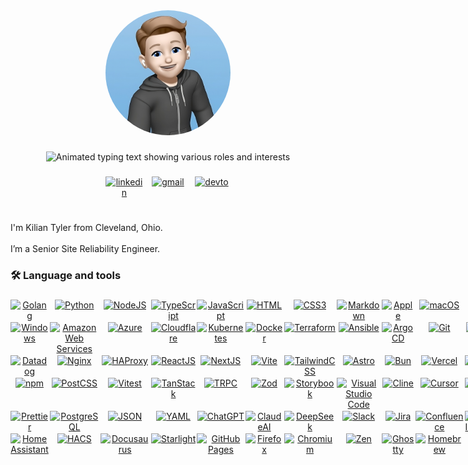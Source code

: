 <!-- markdownlint-disable -->

<div align="center">
  <img height="200" style="border-radius: 50%;" src="https://raw.githubusercontent.com/kiliantyler/kiliantyler/main/docs/assets/MeMoji.png" title="Kilian Tyler Profile Picture" />
</div>

###

<div align="center">
  <img height="50" src="https://readme-typing-svg.demolab.com?font=Fira+Code&duration=3000&pause=700&center=true&vCenter=true&width=300&height=30&lines=DevOps+Engineer;Dotfiles+Enthusiast;YAML+Janitor;Automation+Expert;Infrastructure+Operator;Pipeline+Optimizer;Cloud+Architect;CI%2FCD+Advocate;Dog+Owner;Cat+Owner" title="Animated typing text showing various roles and interests" />
</div>

###

<div align="center" style="display: grid; grid-template-columns: repeat(3, 1fr); gap: 10px; max-width: 200px; margin: 0 auto;">
  <a href="https://www.linkedin.com/in/kilian-tyler/" target="_blank">
    <img src="https://skills.syvixor.com/api/icons?i=linkedin" alt="linkedin" title="LinkedIn" /></a>
  <a href="mailto:github@ktyler.me" target="_blank">
    <img src="https://skills.syvixor.com/api/icons?i=gmail" alt="gmail" title="Gmail" /></a>
  <a href="https://dev.to/kiliantyler" target="_blank">
    <img src="https://skills.syvixor.com/api/icons?i=devto" alt="devto" title="Dev.to" /></a>
</div>

###

<h1 align="center"></h1>

###

<p align="left">
I'm Kilian Tyler from Cleveland, Ohio.
<br />
<br />
I’m a Senior Site Reliability Engineer.
</p>

###

<h3 align="left">🛠 Language and tools</h3>

###

<div align="center" style="display: grid; grid-template-columns: repeat(15, 1fr); gap: 2px; margin: 0 auto;">
<!-- Programming Languages -->
  <a href="https://go.dev">
    <img src="https://skills.syvixor.com/api/icons?i=golang" alt="Golang" title="Golang" /></a>
  <a href="https://python.org">
    <img src="https://skills.syvixor.com/api/icons?i=python" alt="Python" title="Python" /></a>
  <a href="https://nodejs.org">
    <img src="https://skills.syvixor.com/api/icons?i=nodejs" alt="NodeJS" title="NodeJS" /></a>
  <a href="https://www.typescriptlang.org">
    <img src="https://skills.syvixor.com/api/icons?i=typescript" alt="TypeScript" title="TypeScript" /></a>
  <a href="https://developer.mozilla.org/en-US/docs/Web/JavaScript">
    <img src="https://skills.syvixor.com/api/icons?i=javascript" alt="JavaScript" title="JavaScript" /></a>
  <a href="https://developer.mozilla.org/en-US/docs/Web/HTML">
    <img src="https://skills.syvixor.com/api/icons?i=html" alt="HTML" title="HTML" /></a>
  <a href="https://developer.mozilla.org/en-US/docs/Web/CSS">
    <img src="https://skills.syvixor.com/api/icons?i=css3" alt="CSS3" title="CSS3" /></a>
  <a href="https://www.markdownguide.org">
    <img src="https://skills.syvixor.com/api/icons?i=markdown" alt="Markdown" title="Markdown" /></a>
<!-- Operating Systems & Platforms -->
  <a href="https://apple.com">
    <img src="https://skills.syvixor.com/api/icons?i=apple" alt="Apple" title="Apple" /></a>
  <a href="https://www.apple.com/macos">
    <img src="https://skills.syvixor.com/api/icons?i=macos" alt="macOS" title="macOS" /></a>
  <a href="https://www.linux.org">
    <img src="https://skills.syvixor.com/api/icons?i=linux" alt="Linux" title="Linux" /></a>
  <a href="https://ubuntu.com">
    <img src="https://skills.syvixor.com/api/icons?i=ubuntu" alt="Ubuntu" title="Ubuntu" /></a>
  <a href="https://archlinux.org">
    <img src="https://skills.syvixor.com/api/icons?i=archlinux" alt="Arch Linux" title="Arch Linux" /></a>
  <a href="https://www.debian.org">
    <img src="https://skills.syvixor.com/api/icons?i=debian" alt="Debian" title="Debian" /></a>
  <a href="https://alpinelinux.org">
    <img src="https://skills.syvixor.com/api/icons?i=alpinelinux" alt="Alpine Linux" title="Alpine Linux" /></a>
  <a href="https://www.microsoft.com/windows">
    <img src="https://skills.syvixor.com/api/icons?i=windows" alt="Windows" title="Windows" /></a>
<!-- Cloud & Infrastructure -->
  <a href="https://aws.amazon.com">
    <img src="https://skills.syvixor.com/api/icons?i=aws" alt="Amazon Web Services" title="Amazon Web Services" /></a>
  <a href="https://azure.microsoft.com">
    <img src="https://skills.syvixor.com/api/icons?i=azure" alt="Azure" title="Azure" /></a>
  <a href="https://cloudflare.com">
    <img src="https://skills.syvixor.com/api/icons?i=cloudflare" alt="Cloudflare" title="Cloudflare" /></a>
<!-- DevOps & CI/CD -->
  <a href="https://kubernetes.io">
    <img src="https://skills.syvixor.com/api/icons?i=kubernetes" alt="Kubernetes" title="Kubernetes" /></a>
  <a href="https://docker.io">
    <img src="https://skills.syvixor.com/api/icons?i=docker" alt="Docker" title="Docker" /></a>
  <a href="https://www.terraform.io">
    <img src="https://skills.syvixor.com/api/icons?i=terraform" alt="Terraform" title="Terraform" /></a>
  <a href="https://www.ansible.com">
    <img src="https://skills.syvixor.com/api/icons?i=ansible" alt="Ansible" title="Ansible" /></a>
  <a href="https://argoproj.github.io/cd">
    <img src="https://skills.syvixor.com/api/icons?i=argocd" alt="ArgoCD" title="ArgoCD" /></a>
  <a href="https://git-scm.com">
    <img src="https://skills.syvixor.com/api/icons?i=git" alt="Git" title="Git" /></a>
  <a href="https://github.com">
    <img src="https://skills.syvixor.com/api/icons?i=github" alt="Github" title="GitHub" /></a>
  <a href="https://docs.github.com/en/actions">
    <img src="https://skills.syvixor.com/api/icons?i=githubactions" alt="Github Actions" title="GitHub Actions" /></a>
  <a href="https://jenkins-ci.org">
    <img src="https://skills.syvixor.com/api/icons?i=jenkins" alt="Jenkins" title="Jenkins" /></a>
  <a href="https://www.prometheus.io">
    <img src="https://skills.syvixor.com/api/icons?i=prometheus" alt="Prometheus" title="Prometheus" /></a>
  <a href="https://grafana.com">
    <img src="https://skills.syvixor.com/api/icons?i=grafana" alt="Grafana" title="Grafana" /></a>
  <a href="https://www.datadoghq.com">
    <img src="https://skills.syvixor.com/api/icons?i=datadog" alt="Datadog" title="Datadog" /></a>
  <a href="https://www.f5.com/products/nginx">
    <img src="https://skills.syvixor.com/api/icons?i=nginx" alt="Nginx" title="Nginx" /></a>
  <a href="https://www.haproxy.org">
    <img src="https://skills.syvixor.com/api/icons?i=haproxy" alt="HAProxy" title="HAProxy" /></a>
<!-- Web Development -->
  <a href="https://react.dev">
    <img src="https://skills.syvixor.com/api/icons?i=reactjs" alt="ReactJS" title="ReactJS" /></a>
  <a href="https://nextjs.org">
    <img src="https://skills.syvixor.com/api/icons?i=nextjs" alt="NextJS" title="NextJS" /></a>
  <a href="https://vitejs.dev">
    <img src="https://skills.syvixor.com/api/icons?i=vite" alt="Vite" title="Vite" /></a>
  <a href="https://tailwindcss.com">
    <img src="https://skills.syvixor.com/api/icons?i=tailwindcss" alt="TailwindCSS" title="TailwindCSS" /></a>
  <a href="https://astro.build">
    <img src="https://skills.syvixor.com/api/icons?i=astro" alt="Astro" title="Astro" /></a>
  <a href="https://bun.sh">
    <img src="https://skills.syvixor.com/api/icons?i=bun" alt="Bun" title="Bun" /></a>
  <a href="https://vercel.com">
    <img src="https://skills.syvixor.com/api/icons?i=vercel" alt="Vercel" title="Vercel" /></a>
  <a href="https://ui.shadcn.com">
    <img src="https://skills.syvixor.com/api/icons?i=shadcnui" alt="ShadcnUI" title="ShadcnUI" /></a>
  <a href="https://baseweb.design">
    <img src="https://skills.syvixor.com/api/icons?i=baseui" alt="BaseUI" title="BaseUI" /></a>
  <a href="https://posthog.com">
    <img src="https://skills.syvixor.com/api/icons?i=posthog" alt="PostHog" title="PostHog" /></a>
  <a href="https://clerk.com">
    <img src="https://skills.syvixor.com/api/icons?i=clerk" alt="Clerk" title="Clerk" /></a>
  <a href="https://resend.com">
    <img src="https://skills.syvixor.com/api/icons?i=resend" alt="Resend" title="Resend" /></a>
  <a href="https://www.npmjs.com">
    <img src="https://skills.syvixor.com/api/icons?i=npm" alt="npm" title="npm" /></a>
  <a href="https://postcss.org">
    <img src="https://skills.syvixor.com/api/icons?i=postcss" alt="PostCSS" title="PostCSS" /></a>
  <a href="https://vitest.dev">
    <img src="https://skills.syvixor.com/api/icons?i=vitest" alt="Vitest" title="Vitest" /></a>
  <a href="https://tanstack.com">
    <img src="https://skills.syvixor.com/api/icons?i=tanstack" alt="TanStack" title="TanStack" /></a>
  <a href="https://trpc.io">
    <img src="https://skills.syvixor.com/api/icons?i=trpc" alt="TRPC" title="TRPC" /></a>
  <a href="https://zod.dev">
    <img src="https://skills.syvixor.com/api/icons?i=zod" alt="Zod" title="Zod" /></a>
  <a href="https://storybook.js.org">
    <img src="https://skills.syvixor.com/api/icons?i=storybook" alt="Storybook" title="Storybook" /></a>
<!-- Development Tools -->
  <a href="https://code.visualstudio.com">
    <img src="https://skills.syvixor.com/api/icons?i=visualstudiocode" alt="Visual Studio Code" title="Visual Studio Code" /></a>
  <a href="https://cline.sh">
    <img src="https://skills.syvixor.com/api/icons?i=cline" alt="Cline" title="Cline" /></a>
  <a href="https://cursor.sh">
    <img src="https://skills.syvixor.com/api/icons?i=cursor" alt="Cursor" title="Cursor" /></a>
  <a href="https://obsidian.md">
    <img src="https://skills.syvixor.com/api/icons?i=obsidian" alt="Obsidian" title="Obsidian" /></a>
  <a href="https://www.gitkraken.com">
    <img src="https://skills.syvixor.com/api/icons?i=gitkraken" alt="GitKraken" title="GitKraken" /></a>
  <a href="https://cmake.org">
    <img src="https://skills.syvixor.com/api/icons?i=cmake" alt="CMake" title="CMake" /></a>
  <a href="https://eslint.org">
    <img src="https://skills.syvixor.com/api/icons?i=eslint" alt="ESLint" title="ESLint" /></a>
  <a href="https://biomejs.dev">
    <img src="https://skills.syvixor.com/api/icons?i=biome" alt="Biome" title="Biome" /></a>
  <a href="https://prettier.io">
    <img src="https://skills.syvixor.com/api/icons?i=prettier" alt="Prettier" title="Prettier" /></a>
<!-- Databases & Data -->
  <a href="https://www.postgresql.org">
    <img src="https://skills.syvixor.com/api/icons?i=postgresql" alt="PostgreSQL" title="PostgreSQL" /></a>
  <a href="https://www.json.org">
    <img src="https://skills.syvixor.com/api/icons?i=json" alt="JSON" title="JSON" /></a>
  <a href="https://yaml.org">
    <img src="https://skills.syvixor.com/api/icons?i=yaml" alt="YAML" title="YAML" /></a>
<!-- AI & Productivity -->
  <a href="https://chat.openai.com">
    <img src="https://skills.syvixor.com/api/icons?i=chatgpt" alt="ChatGPT" title="ChatGPT" /></a>
  <a href="https://claude.ai">
    <img src="https://skills.syvixor.com/api/icons?i=claudeai" alt="ClaudeAI" title="ClaudeAI" /></a>
  <a href="https://www.deepseek.com">
    <img src="https://skills.syvixor.com/api/icons?i=deepseek" alt="DeepSeek" title="DeepSeek" /></a>
  <a href="https://slack.com">
    <img src="https://skills.syvixor.com/api/icons?i=slack" alt="Slack" title="Slack" /></a>
  <a href="https://www.atlassian.com/software/jira">
    <img src="https://skills.syvixor.com/api/icons?i=jira" alt="Jira" title="Jira" /></a>
  <a href="https://www.atlassian.com/software/confluence">
    <img src="https://skills.syvixor.com/api/icons?i=confluence" alt="Confluence" title="Confluence" /></a>
<!-- Design & Creative -->
  <a href="https://www.adobe.com/products/illustrator.html">
    <img src="https://skills.syvixor.com/api/icons?i=adobeillustrator" alt="Adobe Illustrator" title="Adobe Illustrator" /></a>
  <a href="https://www.adobe.com/products/photoshop.html">
    <img src="https://skills.syvixor.com/api/icons?i=adobephotoshop" alt="Adobe Photoshop" title="Adobe Photoshop" /></a>
  <a href="https://figma.com">
    <img src="https://skills.syvixor.com/api/icons?i=figma" alt="Figma" title="Figma" /></a>
  <a href="https://www.canva.com">
    <img src="https://skills.syvixor.com/api/icons?i=canva" alt="Canva" title="Canva" /></a>
  <a href="https://lucide.dev">
    <img src="https://skills.syvixor.com/api/icons?i=lucide" alt="Lucide" title="Lucide" /></a>
<!-- Home Automation & IoT -->
  <a href="https://www.home-assistant.io">
    <img src="https://skills.syvixor.com/api/icons?i=homeassistant" alt="Home Assistant" title="Home Assistant" /></a>
  <a href="https://hacs.xyz">
    <img src="https://skills.syvixor.com/api/icons?i=hacs" alt="HACS" title="HACS" /></a>
<!-- Documentation & Static Sites -->
  <a href="https://docusaurus.io">
    <img src="https://skills.syvixor.com/api/icons?i=docusaurus" alt="Docusaurus" title="Docusaurus" /></a>
  <a href="https://starlight.astro.build">
    <img src="https://skills.syvixor.com/api/icons?i=starlight" alt="Starlight" title="Starlight" /></a>
  <a href="https://pages.github.com">
    <img src="https://skills.syvixor.com/api/icons?i=githubpages" alt="GitHub Pages" title="GitHub Pages" /></a>
<!-- Browsers -->
  <a href="https://www.mozilla.org/firefox">
    <img src="https://skills.syvixor.com/api/icons?i=firefox" alt="Firefox" title="Firefox" /></a>
  <a href="https://www.chromium.org">
    <img src="https://skills.syvixor.com/api/icons?i=chromium" alt="Chromium" title="Chromium" /></a>
  <a href="https://zen.engineering">
    <img src="https://skills.syvixor.com/api/icons?i=zen" alt="Zen" title="Zen" /></a>
<!-- Package Managers & Tools -->
  <a href="https://ghostty.dev">
    <img src="https://skills.syvixor.com/api/icons?i=ghostty" alt="Ghostty" title="Ghostty" /></a>
  <a href="https://brew.sh">
    <img src="https://skills.syvixor.com/api/icons?i=homebrew" alt="Homebrew" title="Homebrew" /></a>
  <a href="https://www.gnu.org/software/bash">
    <img src="https://skills.syvixor.com/api/icons?i=bash" alt="Bash" title="Bash" /></a>
  <a href="https://docs.microsoft.com/en-us/powershell">
    <img src="https://skills.syvixor.com/api/icons?i=powershell" alt="PowerShell" title="PowerShell" /></a>
</div>

###
